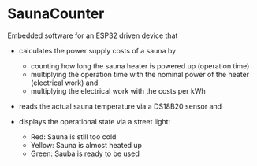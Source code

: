 # SaunaCounter
Embedded software for an ESP32 driven device that
- calculates the power supply costs of a sauna by
  - counting how long the sauna heater is powered up (operation time)
  - multiplying the operation time with the nominal power of the heater (electrical work) and
  - multiplying the electrical work with the costs per kWh
  
- reads the actual sauna temperature via a DS18B20 sensor and

- displays the operational state via a street light:
  - Red:    Sauna is still too cold
  - Yellow: Sauna is almost heated up
  - Green:  Sauba is ready to be used
